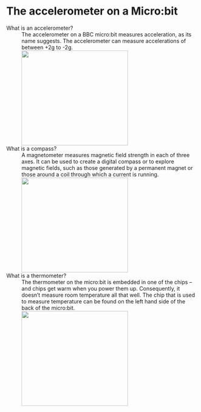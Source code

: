 # The accelerometer on a Micro:bit
<dl>
<dt>What is an accelerometer?<dt>
<dd>The accelerometer on a BBC micro:bit measures acceleration, as its name suggests. The accelerometer can measure accelerations of between +2g to -2g.<dd>
<img src="http://microbit-challenges.readthedocs.io/en/latest/_images/accelerometer.jpg" alt"" height="250" width="280">

<dt>What is a compass?<dt>
<dd>A magnetometer measures magnetic field strength in each of three axes. It can be used to create a digital compass or to explore magnetic fields, such as those generated by a permanent magnet or those around a coil through which a current is running.<dd>
<img src="http://microbit-challenges.readthedocs.io/en/latest/_images/compass.jpg" alt"" height="250" width="280">

<dt>What is a thermometer?<dt>
<dd>The thermometer on the micro:bit is embedded in one of the chips – and chips get warm when you power them up. Consequently, it doesn’t measure room temperature all that well. The chip that is used to measure temperature can be found on the left hand side of the back of the micro:bit.<dd>
<img src="http://microbit-challenges.readthedocs.io/en/latest/_images/thermometer.jpg" alt"" height="250" width="280">
